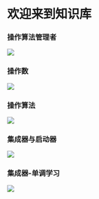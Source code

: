 # 欢迎来到知识库

### 操作算法管理者

  <a href="https://github.com/BeardedManZhao/algorithmStar/blob/main/KnowledgeDocument/OperationAlgorithmManager-Chinese.md">
  <img src = "https://user-images.githubusercontent.com/113756063/195589564-594382f0-f720-4beb-963b-370ecfa053af.png"/>
  </a>

### 操作数

  <a href="https://github.com/BeardedManZhao/algorithmStar/blob/main/KnowledgeDocument/Operands-Chinese.md">
  <img src = "https://user-images.githubusercontent.com/113756063/195589459-f4aaa091-2386-48c1-8fff-7bd914925e2c.png"/>
  </a>

### 操作算法

  <a href="https://github.com/BeardedManZhao/algorithmStar/blob/main/KnowledgeDocument/OperationAlgorithm-Chinese.md">
  <img src = "https://user-images.githubusercontent.com/113756063/195589413-4f7e2bba-850c-49fa-92f0-dce659269156.png"/>
  </a>

### 集成器与启动器

  <a href="https://github.com/BeardedManZhao/algorithmStar/blob/main/KnowledgeDocument/Integrators%20and%20initiators-Chinese.md">
  <img src = "https://user-images.githubusercontent.com/113756063/196027511-91504261-576c-4d6f-8fa1-fd7c61874e86.png"/>
  </a>

### 集成器-单调学习
  <a href="https://github.com/BeardedManZhao/algorithmStar/blob/main/KnowledgeDocument/Integrator%20Monotonic%20Learning-Chinese.md">
  <img src = "https://user-images.githubusercontent.com/113756063/198195941-612cc1fc-62e0-4a3c-960f-387c149c2f6a.png"/>
  </a>
